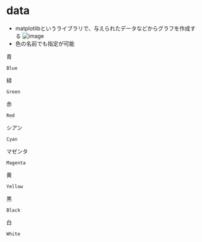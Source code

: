 # data
+ matplotlibというライブラリで、与えられたデータなどからグラフを作成する
![image](https://user-images.githubusercontent.com/97442619/203387859-3b524e30-13b1-41eb-b20e-6c9aa017919b.png)
+ 色の名前でも指定が可能

青
```
Blue
```
緑
```
Green
```
赤
```
Red
```
シアン
```
Cyan
```
マゼンタ
```
Magenta
```
黄
```
Yellow
```
黒
```
Black
```
白
```
White
```
